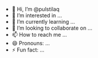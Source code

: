 - 👋 Hi, I’m @pulstilaq
- 👀 I’m interested in ...
- 🌱 I’m currently learning ...
- 💞️ I’m looking to collaborate on ...
- 📫 How to reach me ...
- 😄 Pronouns: ...
- ⚡ Fun fact: ...

<!---
pulstilaq/pulstilaq is a ✨ special ✨ repository because its `README.md` (this file) appears on your GitHub profile.
You can click the Preview link to take a look at your changes.
--->
